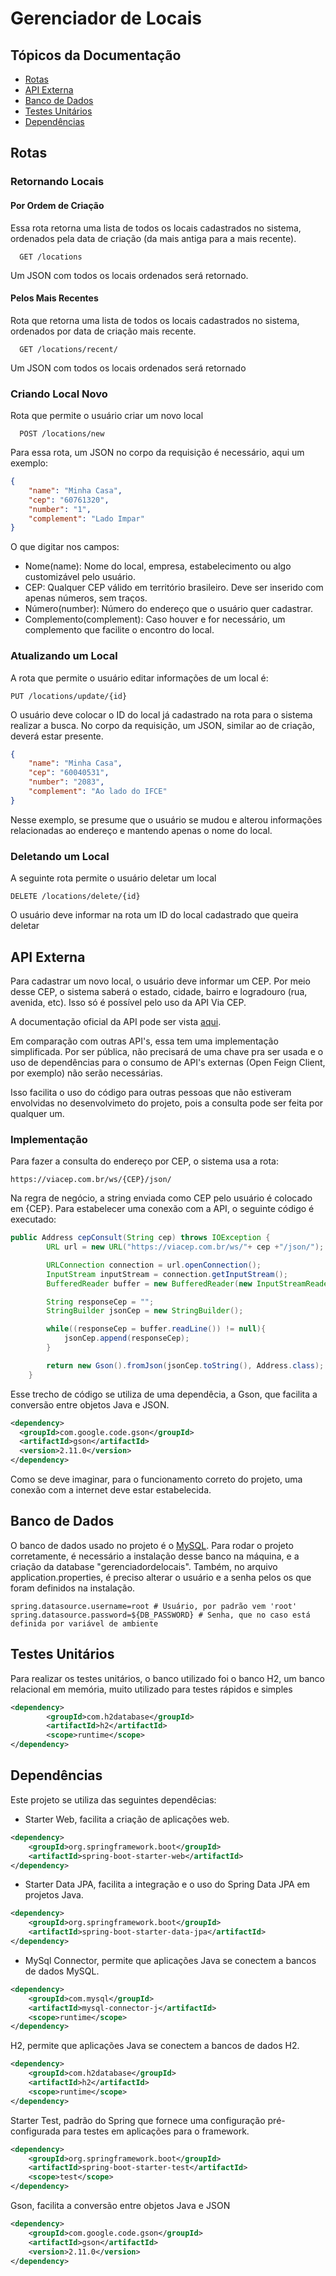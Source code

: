 # Gerenciador de Locais
## Tópicos da Documentação
- [Rotas](#Rotas)
- [API Externa](#APIExterna)
- [Banco de Dados](#BancodeDados)
- [Testes Unitários](#TestesUnitários)
- [Dependências](#Dependências)
## Rotas

### Retornando Locais 
#### Por Ordem de Criação
Essa rota retorna uma lista de todos os locais cadastrados no sistema, ordenados pela data de criação (da mais antiga para a mais recente).
```http
  GET /locations
```
Um JSON com todos os locais ordenados será retornado.

#### Pelos Mais Recentes
Rota que retorna uma lista de todos os locais cadastrados no sistema, ordenados por data de criação mais recente.
```http
  GET /locations/recent/
```
Um JSON com todos os locais ordenados será retornado
### Criando Local Novo 
Rota que permite o usuário criar um novo local
```http
  POST /locations/new
```
Para essa rota, um JSON no corpo da requisição é necessário, aqui um exemplo:
```json
{
    "name": "Minha Casa",
    "cep": "60761320",
    "number": "1",
    "complement": "Lado Impar"    
}
```
O que digitar nos campos:
- Nome(name): Nome do local, empresa, estabelecimento ou algo customizável pelo usuário.
- CEP: Qualquer CEP válido em território brasileiro. Deve ser inserido com apenas números, sem traços.
- Número(number): Número do endereço que o usuário quer cadastrar.
- Complemento(complement): Caso houver e for necessário, um complemento que facilite o encontro do local.

### Atualizando um Local
A rota que permite o usuário editar informações de um local é:
```http
PUT /locations/update/{id}
```
O usuário deve colocar o ID do local já cadastrado na rota para o sistema realizar a busca.
No corpo da requisição, um JSON, similar ao de criação, deverá estar presente.
```json
{
    "name": "Minha Casa",
    "cep": "60040531",
    "number": "2083",
    "complement": "Ao lado do IFCE"    
}
```
Nesse exemplo, se presume que o usuário se mudou e alterou informações relacionadas ao endereço e mantendo apenas o nome do local.

### Deletando um Local
A seguinte rota permite o usuário deletar um local
```http
DELETE /locations/delete/{id}
```
O usuário deve informar na rota um ID do local cadastrado que queira deletar

## API Externa
Para cadastrar um novo local, o usuário deve informar um CEP. Por meio desse CEP, o sistema saberá o estado, cidade, bairro e logradouro (rua, avenida, etc). Isso só é possível pelo uso da API Via CEP.

A documentação oficial da API pode ser vista [aqui](https://viacep.com.br).

Em comparação com outras API's, essa tem uma implementação simplificada. Por ser pública, não precisará de uma chave pra ser usada e o uso de dependências para o consumo de API's externas (Open Feign Client, por exemplo) não serão necessárias.

Isso facilita o uso do código para outras pessoas que não estiveram envolvidas no desenvolvimeto do projeto, pois a consulta pode ser feita por qualquer um.

### Implementação
Para fazer a consulta do endereço por CEP, o sistema usa a rota:
```http
https://viacep.com.br/ws/{CEP}/json/
```
Na regra de negócio, a string enviada como CEP pelo usuário é colocado em {CEP}. Para estabelecer uma conexão com a API, o seguinte código é executado:
```java
public Address cepConsult(String cep) throws IOException {
        URL url = new URL("https://viacep.com.br/ws/"+ cep +"/json/");

        URLConnection connection = url.openConnection();
        InputStream inputStream = connection.getInputStream();
        BufferedReader buffer = new BufferedReader(new InputStreamReader(inputStream, "UTF-8"));

        String responseCep = "";
        StringBuilder jsonCep = new StringBuilder();

        while((responseCep = buffer.readLine()) != null){
            jsonCep.append(responseCep);
        }

        return new Gson().fromJson(jsonCep.toString(), Address.class);
    }
```
Esse trecho de código se utiliza de uma dependêcia, a Gson, que facilita a conversão entre objetos Java e JSON.
```xml
<dependency>
  <groupId>com.google.code.gson</groupId>
  <artifactId>gson</artifactId>
  <version>2.11.0</version>
</dependency>
```
Como se deve imaginar, para o funcionamento correto do projeto, uma conexão com a internet deve estar estabelecida.

## Banco de Dados
O banco de dados usado no projeto é o [MySQL](https://www.mysql.com). Para rodar o projeto corretamente, é necessário a instalação desse banco na máquina, e a criação da database "gerenciadordelocais". Também, no arquivo application.properties, é preciso alterar o usuário e a senha pelos os que foram definidos na instalação.
```properties
spring.datasource.username=root # Usuário, por padrão vem 'root'
spring.datasource.password=${DB_PASSWORD} # Senha, que no caso está definida por variável de ambiente
```

## Testes Unitários
Para realizar os testes unitários, o banco utilizado foi o banco H2, um banco relacional em memória, muito utilizado para testes rápidos e simples
```xml
<dependency>
		<groupId>com.h2database</groupId>
		<artifactId>h2</artifactId>
		<scope>runtime</scope>
</dependency>
```
## Dependências
Este projeto se utiliza das seguintes dependêcias:
- Starter Web, facilita a criação de aplicações web.
```xml
<dependency>
    <groupId>org.springframework.boot</groupId>
    <artifactId>spring-boot-starter-web</artifactId>
</dependency>
```
- Starter Data JPA, facilita a integração e o uso do Spring Data JPA em projetos Java.
```xml
<dependency>
    <groupId>org.springframework.boot</groupId>
    <artifactId>spring-boot-starter-data-jpa</artifactId>
</dependency>
```
- MySql Connector, permite que aplicações Java se conectem a bancos de dados MySQL.
```xml
<dependency>
    <groupId>com.mysql</groupId>
    <artifactId>mysql-connector-j</artifactId>
    <scope>runtime</scope>
</dependency>
```
H2, permite que aplicações Java se conectem a bancos de dados H2.
```xml
<dependency>
    <groupId>com.h2database</groupId>
    <artifactId>h2</artifactId>
    <scope>runtime</scope>
</dependency>
```
Starter Test, padrão do Spring que fornece uma configuração pré-configurada para testes em aplicações para o framework.
```xml
<dependency>
    <groupId>org.springframework.boot</groupId>
    <artifactId>spring-boot-starter-test</artifactId>
    <scope>test</scope>
</dependency>
```
Gson, facilita a conversão entre objetos Java e JSON
```xml
<dependency>
    <groupId>com.google.code.gson</groupId>
    <artifactId>gson</artifactId>
    <version>2.11.0</version>
</dependency>
```
